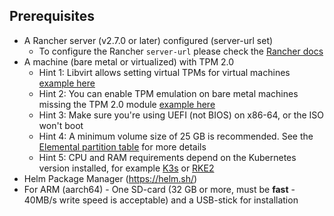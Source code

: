 ## Prerequisites

* A Rancher server (v2.7.0 or later) configured (server-url set)
  * To configure the Rancher `server-url` please check the [Rancher docs](https://rancher.com/docs/rancher/v2.6/en/admin-settings/#first-log-in)
* A machine (bare metal or virtualized) with TPM 2.0
  * Hint 1: Libvirt allows setting virtual TPMs for virtual machines [example here](tpm#add-tpm-module-to-virtual-machine)
  * Hint 2: You can enable TPM emulation on bare metal machines missing the TPM 2.0 module [example here](tpm#add-tpm-emulation-to-bare-metal-machine)
  * Hint 3: Make sure you're using UEFI (not BIOS) on x86-64, or the ISO won't boot
  * Hint 4: A minimum volume size of 25 GB is recommended. See the [Elemental partition table](installation#deployed-elemental-partition-table) for more details  
  * Hint 5: CPU and RAM requirements depend on the Kubernetes version installed, for example [K3s](https://docs.k3s.io/installation/requirements#hardware) or [RKE2](https://docs.rke2.io/install/requirements#hardware)  
* Helm Package Manager (https://helm.sh/)
* For ARM (aarch64) - One SD-card (32 GB or more, must be **fast** - 40MB/s write speed is acceptable) and a USB-stick for installation
